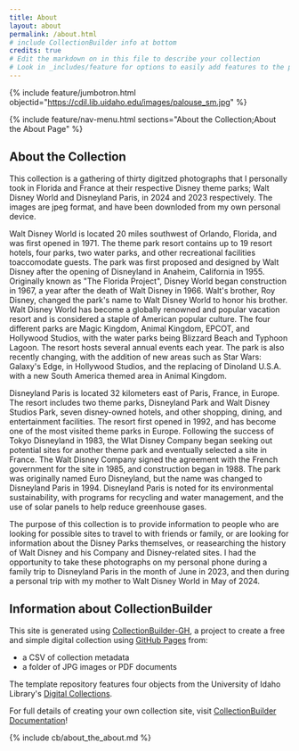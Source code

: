```yaml
---
title: About
layout: about
permalink: /about.html
# include CollectionBuilder info at bottom
credits: true
# Edit the markdown on in this file to describe your collection
# Look in _includes/feature for options to easily add features to the page
---
```


{% include feature/jumbotron.html objectid="https://cdil.lib.uidaho.edu/images/palouse_sm.jpg" %}

{% include feature/nav-menu.html sections="About the Collection;About the About Page" %}

## About the Collection

This collection is a gathering of thirty digitzed photographs that I personally took in Florida and France at their respective Disney theme parks; Walt Disney World and Disneyland Paris, in 2024 and 2023 respectively. The images are jpeg format, and have been downloded from my own personal device.

Walt Disney World is located 20 miles southwest of Orlando, Florida, and was first opened in 1971. The theme park resort contains up to 19 resort hotels, four parks, two water parks, and other recreational facilities toaccomodate guests. The park was first proposed and designed by Walt Disney after the opening of Disneyland in Anaheim, California in 1955. Originally known as "The Florida Project", Disney World began construction in 1967, a year after the death of Walt Disney in 1966. Walt's brother, Roy Disney, changed the park's name to Walt Disney World to honor his brother. Walt Disney World has become a globally renowned and popular vacation resort and is considered a staple of American popular culture. The four different parks are Magic Kingdom, Animal Kingdom, EPCOT, and Hollywood Studios, with the water parks being Blizzard Beach and Typhoon Lagoon. The resort hosts several annual events each year. The park is also recently changing, with the addition of new areas such as Star Wars: Galaxy's Edge, in Hollywood Studios, and the replacing of Dinoland U.S.A. with a new South America themed area in Animal Kingdom.

Disneyland Paris is located 32 kilometers east of Paris, France, in Europe. The resort includes two theme parks, Disneyland Park and Walt Disney Studios Park, seven disney-owned hotels, and other shopping, dining, and entertainment facilities. The resort first opened in 1992, and has become one of the most visited theme parks in Europe. Following the success of Tokyo Disneyland in 1983, the Wlat Disney Company began seeking out potential sites for another theme park and eventually selected a site in France. The Walt Disney Company signed the agreement with the French government for the site in 1985, and construction began in 1988. The park was originally named Euro Disneyland, but the name was changed to Disneyland Paris in 1994. Disneyland Paris is noted for its environmental sustainability, with programs for recycling and water management, and the use of solar panels to help reduce greenhouse gases.

The purpose of this collection is to provide information to people who are looking for possible sites to travel to with friends or family, or are looking for information about the Disney Parks themselves, or reasearching the history of Walt Disney and his Company and Disney-related sites. I had the opportunity to take these photographs on my personal phone during a family trip to Disneyland Paris in the month of June in 2023, and then during a personal trip with my mother to Walt Disney World in May of 2024.



## Information about CollectionBuilder

This site is generated using [CollectionBuilder-GH](https://collectionbuilding.github.io/gh/), a project to create a free and simple digital collection using [GitHub Pages](https://pages.github.com/) from: 

- a CSV of collection metadata
- a folder of JPG images or PDF documents

The template repository features four objects from the University of Idaho Library's [Digital Collections](https://www.lib.uidaho.edu/digital). 

For full details of creating your own collection site, visit [CollectionBuilder Documentation](https://collectionbuilder.github.io/cb-docs/)!

<!-- IMPORTANT!!! DELETE this comment and the include below when you are finished editing this page for your collection. The include below introduces about page features. They will show up on your collection's about page until you delete it.  -->
{% include cb/about_the_about.md %} 
